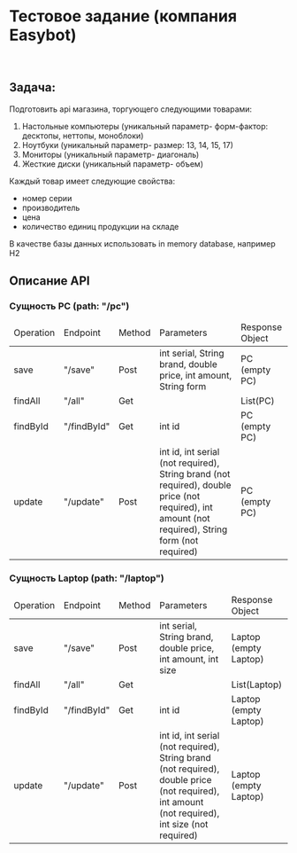 <h1>
Тестовое задание (компания Easybot)
</h1>
</br>
<h2>
  Задача:
</h2>
<span>Подготовить api магазина, торгующего следующими товарами:</span>
<ol>
  <li>
    Настольные компьютеры (уникальный параметр- форм-фактор: десктопы, неттопы, моноблоки)
  </li>
  <li>
    Ноутбуки (уникальный параметр- размер: 13, 14, 15, 17)
  </li>
  <li>
    Мониторы (уникальный параметр- диагональ)
  </li>
  <li>
    Жесткие диски (уникальный параметр- объем)
  </li>
</ol>
<div>
  <span>Каждый товар имеет следующие свойства:</span>
  <ul>
    <li>
      номер серии
    </li>
    <li>
      производитель
    </li>
    <li>
      цена
    </li>
    <li>
      количество единиц продукции на складе
    </li>
  </ul>
</div>
<span>В качестве базы данных использовать in memory database, например H2</span>

</br>
<h2>Описание API</h2>
<h3>Сущность PC (path: "/pc")</h3>
<table>
  <thead>
    <td>Operation</td>
    <td>Endpoint</td>
    <td>Method</td>
    <td>Parameters</td>
    <td>Response Object</td>
  </thead>
  <tr>
    <td>save</td>
    <td>"/save"</td>
    <td>Post</td>
    <td>int serial, String brand, double price, int amount, String form</td>
    <td>PC (empty PC)</td>
  </tr>
  <tr>
    <td>findAll</td>
    <td>"/all"</td>
    <td>Get</td>
    <td></td>
    <td>List(PC)</td>
  </tr>
  <tr>
    <td>findById</td>
    <td>"/findById"</td>
    <td>Get</td>
    <td>int id</td>
    <td>PC (empty PC)</td>
  </tr>
  <tr>
    <td>update</td>
    <td>"/update"</td>
    <td>Post</td>
    <td>int id, int serial (not required), String brand (not required), double price (not required), int amount (not required), String form (not required)</td>
    <td>PC (empty PC)</td>
  </tr>
</table>

<h3>Сущность Laptop (path: "/laptop")</h3>
<table>
  <thead>
    <td>Operation</td>
    <td>Endpoint</td>
    <td>Method</td>
    <td>Parameters</td>
    <td>Response Object</td>
  </thead>
  <tr>
    <td>save</td>
    <td>"/save"</td>
    <td>Post</td>
    <td>int serial, String brand, double price, int amount, int size</td>
    <td>Laptop (empty Laptop)</td>
  </tr>
  <tr>
    <td>findAll</td>
    <td>"/all"</td>
    <td>Get</td>
    <td></td>
    <td>List(Laptop)</td>
  </tr>
  <tr>
    <td>findById</td>
    <td>"/findById"</td>
    <td>Get</td>
    <td>int id</td>
    <td>Laptop (empty Laptop)</td>
  </tr>
  <tr>
    <td>update</td>
    <td>"/update"</td>
    <td>Post</td>
    <td>int id, int serial (not required), String brand (not required), double price (not required), int amount (not required), int size (not required)</td>
    <td>Laptop (empty Laptop)</td>
  </tr>
</table>
